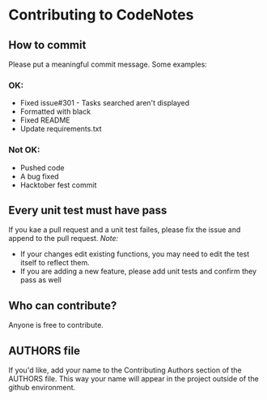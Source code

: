 # Contributing to CodeNotes

## How to commit

Please put a meaningful commit message. Some examples:

### **OK:**

* Fixed issue#301 - Tasks searched aren't displayed
* Formatted with black
* Fixed README
* Update requirements.txt

### **Not OK:**

* Pushed code
* A bug fixed
* Hacktober fest commit

## Every unit test must have pass

If you kae a pull request and a unit test failes, please fix the issue and append to the pull request.
*Note:*

* If your changes edit existing functions, you may need to edit the test itself to reflect them.
* If you are adding a new feature, please add unit tests and confirm they pass as well

## Who can contribute?

Anyone is free to contribute.

## AUTHORS file

If you'd like, add your name to the Contributing Authors section of the AUTHORS file. This way your name will appear in the project outside of the github environment.

